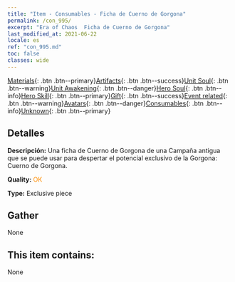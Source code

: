 ```yaml
---
title: "Item - Consumables - Ficha de Cuerno de Gorgona"
permalink: /con_995/
excerpt: "Era of Chaos  Ficha de Cuerno de Gorgona"
last_modified_at: 2021-06-22
locale: es
ref: "con_995.md"
toc: false
classes: wide
---
```

 [Materials](/ItemsES/){: .btn .btn--primary}[Artifacts](/ItemsES/Artifacts/){: .btn .btn--success}[Unit Soul](/ItemsES/UnitSoul/){: .btn .btn--warning}[Unit Awakening](/ItemsES/UnitAwakening/){: .btn .btn--danger}[Hero Soul](/ItemsES/HeroSoul/){: .btn .btn--info}[Hero Skill](/ItemsES/HeroSkill/){: .btn .btn--primary}[Gift](/ItemsES/Gift/){: .btn .btn--success}[Event related](/ItemsES/Events/){: .btn .btn--warning}[Avatars](/ItemsES/Avatars/){: .btn .btn--danger}[Consumables](/ItemsES/Consumables/){: .btn .btn--info}[Unknown](/ItemsES/Unknown/){: .btn .btn--primary}

## Detalles
 **Descripción:** Una ficha de Cuerno de Gorgona de una Campaña antigua que se puede usar para despertar el potencial exclusivo de la Gorgona: Cuerno de Gorgona.

 **Quality:** <span style="color: #FF8C00">OK</span>

 **Type:** Exclusive piece

## Gather

  None

## This item contains:

  None

